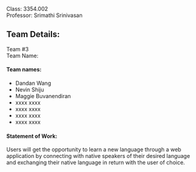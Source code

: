 Class: 3354.002
<br>Professor: Srimathi Srinivasan

<h2>Team Details:</h2>
Team #3
<br>Team Name: 
<br><h4>Team names:</h4>

- Dandan Wang
- Nevin Shiju
- Maggie Buvanendiran
- xxxx xxxx
- xxxx xxxx
- xxxx xxxx
- xxxx xxxx

<h4>Statement of Work: </h4>
Users will get the opportunity to learn a new language through a web application by connecting with native speakers of their desired language and exchanging their native language in return with the user of choice.
